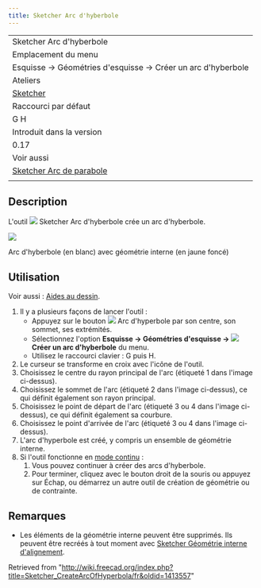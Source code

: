 ```yaml
---
title: Sketcher Arc d'hyberbole
---
```

|  |
| --- |
| Sketcher Arc d'hyberbole |
| Emplacement du menu |
| Esquisse → Géométries d'esquisse → Créer un arc d'hyberbole |
| Ateliers |
| [Sketcher](/Sketcher_Workbench/fr "Sketcher Workbench/fr") |
| Raccourci par défaut |
| G H |
| Introduit dans la version |
| 0.17 |
| Voir aussi |
| [Sketcher Arc de parabole](/Sketcher_CreateArcOfParabola/fr "Sketcher CreateArcOfParabola/fr") |
|  |

## Description

L'outil ![](/images/Sketcher_CreateArcOfHyperbola.svg) Sketcher Arc d'hyberbole crée un arc d'hyberbole.

![](/images/Sketcher_CreateArcOfHyperbola_Example.png)

Arc d'hyberbole (en blanc) avec géométrie interne (en jaune foncé)

## Utilisation

Voir aussi : [Aides au dessin](/Sketcher_Workbench/fr#Aides_au_dessin "Sketcher Workbench/fr").

1. Il y a plusieurs façons de lancer l'outil :
   * Appuyez sur le bouton ![](/images/Sketcher_CreateArcOfHyperbola.svg) Arc d'hyperbole par son centre, son sommet, ses extrémités.
   * Sélectionnez l'option **Esquisse → Géométries d'esquisse → ![](/images/Sketcher_CreateArcOfHyperbola.svg) Créer un arc d'hyberbole** du menu.
   * Utilisez le raccourci clavier : G puis H.
2. Le curseur se transforme en croix avec l'icône de l'outil.
3. Choisissez le centre du rayon principal de l'arc (étiqueté 1 dans l'image ci-dessus).
4. Choisissez le sommet de l'arc (étiqueté 2 dans l'image ci-dessus), ce qui définit également son rayon principal.
5. Choisissez le point de départ de l'arc (étiqueté 3 ou 4 dans l'image ci-dessus), ce qui définit également sa courbure.
6. Choisissez le point d'arrivée de l'arc (étiqueté 3 ou 4 dans l'image ci-dessus).
7. L'arc d'hyperbole est créé, y compris un ensemble de géométrie interne.
8. Si l'outil fonctionne en [mode continu](/Sketcher_Workbench/fr#Modes_continus "Sketcher Workbench/fr") :
   1. Vous pouvez continuer à créer des arcs d'hyberbole.
   2. Pour terminer, cliquez avec le bouton droit de la souris ou appuyez sur Échap, ou démarrez un autre outil de création de géométrie ou de contrainte.

## Remarques

* Les éléments de la géométrie interne peuvent être supprimés. Ils peuvent être recréés à tout moment avec [Sketcher Géométrie interne d'alignement](/Sketcher_RestoreInternalAlignmentGeometry/fr "Sketcher RestoreInternalAlignmentGeometry/fr").

Retrieved from "<http://wiki.freecad.org/index.php?title=Sketcher_CreateArcOfHyperbola/fr&oldid=1413557>"